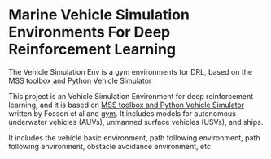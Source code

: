 # Marine Vehicle Simulation Environments For Deep Reinforcement Learning

The Vehicle Simulation Env is a gym environments for DRL,  based on the [MSS toolbox and Python Vehicle Simulator](https://github.com/cybergalactic/PythonVehicleSimulator)

This project is an Vehicle Simulation Environment for deep reinforcement learning, and it is based on [MSS toolbox and Python Vehicle Simulator](https://github.com/cybergalactic/PythonVehicleSimulator) written by Fosson et al and [gym](). It includes models for autonomous underwater vehicles (AUVs), unmanned surface vehicles (USVs), and ships.

It includes the vehicle basic environment, path following environment, path following environment, obstacle avoidance environment, etc
